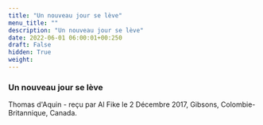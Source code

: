 ```yaml
---
title: "Un nouveau jour se lève"
menu_title: ""
description: "Un nouveau jour se lève"
date: 2022-06-01 06:00:01+00:250
draft: False
hidden: True
weight:
---
```

### Un nouveau jour se lève

Thomas d'Aquin - reçu par Al Fike le 2 Décembre 2017, Gibsons, Colombie-Britannique, Canada.



